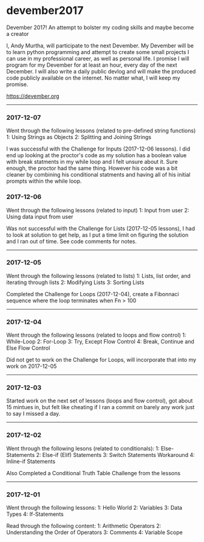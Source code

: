 # devember2017
Devember 2017! An attempt to bolster my coding skills and maybe become a creator

I, Andy Murtha, will participate to the next Devember. My Devember will be to learn python programming and attempt to create some small projects I can use in my professional career, as well as personal life. I promise I will program for my Devember for at least an hour, every day of the next December. I will also write a daily public devlog and will make the produced code publicly available on the internet. No matter what, I will keep my promise.

https://devember.org
<hr>

### 2017-12-07
Went through the following lessons (related to pre-defined string functions)
1:  Using Strings as Objects
2:  Splitting and Joining Strings

I was successful with the Challenge for Inputs (2017-12-06 lessons). I did end up looking at the proctor's code as my solution has a boolean value with break statments in my while loop and I felt unsure about it. Sure enough, the proctor had the same thing. However his code was a bit cleaner by combining his conditional statments and having all of his initial prompts within the while loop.

### 2017-12-06
Went through the following lessons (related to input)
1: Input from user
2: Using data input from user

Was not successful with the Challenge for Lists (2017-12-05 lessons), I had to look at solution to get help, as I put a time limit on figuring the solution and I ran out of time. See code comments for notes.
<hr>

### 2017-12-05
Went through the following lessons (related to lists)
1:  Lists, list order, and iterating through lists
2:  Modifying Lists
3:  Sorting Lists

Completed the Challenge for Loops (2017-12-04), create a Fibonnaci sequence where the loop terminates when Fn > 100
<hr>

### 2017-12-04
Went through the following lessons (related to loops and flow control)
1:  While-Loop
2:  For-Loop
3:  Try, Except Flow Control
4:  Break, Continue and Else Flow Control

Did not get to work on the Challenge for Loops, will incorporate that into my work on 2017-12-05
<hr>

### 2017-12-03
Started work on the next set of lessons (loops and flow control), got about 15 mintues in, but felt like cheating if I ran a commit on barely any work just to say I missed a day.
<hr>

### 2017-12-02
Went through the following lesons (related to conditionals):
1:  Else-Statements
2:  Else-if (Elif) Statements
3:  Switch Statements Workaround
4:  Inline-if Statements

Also Completed a Conditional Truth Table Challenge from the lessons
<hr>

### 2017-12-01
Went through the following lessons:
1:  Hello World
2:  Variables
3:  Data Types
4:  If-Statements

Read through the following content:
1:  Arithmetic Operators
2:  Understanding the Order of Operators
3:  Comments
4:  Variable Scope
